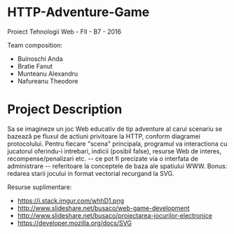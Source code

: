# HTTP-Adventure-Game
Proiect Tehnologii Web - FII - B7 - 2016

Team composition:
 - Buinoschi Anda
 - Bratie Fanut
 - Munteanu Alexandru
 - Nafureanu Theodore

# Project Description
 Sa se imagineze un joc Web educativ de tip adventure al carui scenariu se bazează pe fluxul de actiuni privitoare la HTTP, conform diagramei protocolului. Pentru fiecare "scena" principala, programul va interactiona cu jucatorul oferindu-i intrebari, indicii (posibil false), resurse Web de interes, recompense/penalizari etc. -- ce pot fi precizate via o interfata de administrare -- referitoare la conceptele de baza ale spatiului WWW. Bonus: redarea starii jocului in format vectorial recurgand la SVG.

 Resurse suplimentare:
 - https://i.stack.imgur.com/whhD1.png
 - http://www.slideshare.net/busaco/web-game-development
 - http://www.slideshare.net/busaco/proiectarea-jocurilor-electronice
 - https://developer.mozilla.org/docs/SVG
